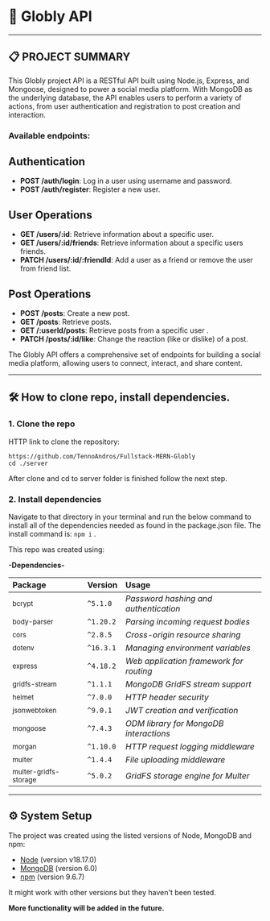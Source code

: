 # 📖 Globly API

---

## 📋 PROJECT SUMMARY

This Globly project API is a RESTful API built using Node.js, Express, and Mongoose, designed to power a social media platform. With MongoDB as the underlying database, the API enables users to perform a variety of actions, from user authentication and registration to post creation and interaction.

### Available endpoints:

## Authentication

- **POST /auth/login**: Log in a user using username and password.
- **POST /auth/register**: Register a new user.

## User Operations

- **GET /users/:id**: Retrieve information about a specific user.
- **GET /users/:id/friends**: Retrieve information about a specific users friends.
- **PATCH /users/:id/:friendId**: Add a user as a friend or remove the user from friend list.

## Post Operations

- **POST /posts**: Create a new post.
- **GET /posts**: Retrieve posts.
- **GET /:userId/posts**: Retrieve posts from a specific user .
- **PATCH /posts/:id/like**: Change the reaction (like or dislike) of a post.

The Globly API offers a comprehensive set of endpoints for building a social media platform, allowing users to connect, interact, and share content.

---

## 🛠️ How to clone repo, install dependencies.

### 1. Clone the repo

HTTP link to clone the repository:

```
https://github.com/TennoAndros/Fullstack-MERN-Globly
cd ./server
```

After clone and cd to server folder is finished follow the next step.

### 2. Install dependencies

Navigate to that directory in your terminal and run the below command to install all of the dependencies needed as found in the package.json file.
The install command is: `npm i` .

This repo was created using:

**-Dependencies-**

| Package                          | Version   | Usage                                   |
| :------------------------------- | :-------- | :-------------------------------------- |
| <sub>bcrypt</sub>                | `^5.1.0`  | _Password hashing and authentication_   |
| <sub>body-parser</sub>           | `^1.20.2` | _Parsing incoming request bodies_       |
| <sub>cors</sub>                  | `^2.8.5`  | _Cross-origin resource sharing_         |
| <sub>dotenv</sub>                | `^16.3.1` | _Managing environment variables_        |
| <sub>express</sub>               | `^4.18.2` | _Web application framework for routing_ |
| <sub>gridfs-stream</sub>         | `^1.1.1`  | _MongoDB GridFS stream support_         |
| <sub>helmet</sub>                | `^7.0.0`  | _HTTP header security_                  |
| <sub>jsonwebtoken</sub>          | `^9.0.1`  | _JWT creation and verification_         |
| <sub>mongoose</sub>              | `^7.4.3`  | _ODM library for MongoDB interactions_  |
| <sub>morgan</sub>                | `^1.10.0` | _HTTP request logging middleware_       |
| <sub>multer</sub>                | `^1.4.4`  | _File uploading middleware_             |
| <sub>multer-gridfs-storage</sub> | `^5.0.2`  | _GridFS storage engine for Multer_      |

---

## ⚙️ System Setup

The project was created using the listed versions of Node, MongoDB and npm:

- [Node](https://nodejs.org/en/) (version v18.17.0)
- [MongoDB](https://www.mongodb.com/) (version 6.0)
- [npm](https://www.npmjs.com/) (version 9.6.7)

It might work with other versions but they haven't been tested.

**More functionality will be added in the future.**
